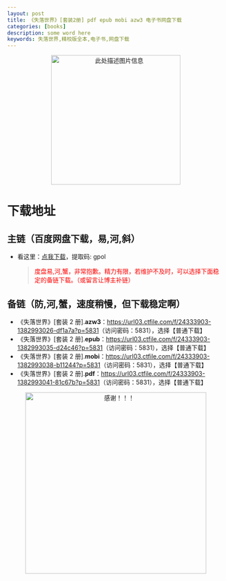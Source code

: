 ```yaml
---
layout: post
title: 《失落世界》[套装2册] pdf epub mobi azw3 电子书网盘下载
categories: [books]
description: some word here
keywords: 失落世界,精校版全本,电子书,网盘下载
---
```


<div align="center"><img src="https://qweree.cn/wp-content/uploads/2024/10/shi-luo-shi-jie-tuya.jpg" alt="此处描述图片信息" width="300px" height="auto"></div>

# 下载地址

## 主链（百度网盘下载，易,河,斜）

- 看这里：[点我下载](https://pan.baidu.com/s/1iMXUbSbtZQZjDcqDmnWUyw?pwd=gpol)，提取码: gpol

  > <p style="color:red" >度盘易,河,蟹，非常抱歉。精力有限，若维护不及时，可以选择下面稳定的备链下载。（或留言让博主补链）</p>

## 备链（防,河,蟹，速度稍慢，但下载稳定啊）

- 《失落世界》[套装 2 册].**azw3**：<https://url03.ctfile.com/f/24333903-1382993026-df1a7a?p=5831>（访问密码：5831），选择【普通下载】
- 《失落世界》[套装 2 册].**epub**：<https://url03.ctfile.com/f/24333903-1382993035-d24c46?p=5831>（访问密码：5831），选择【普通下载】
- 《失落世界》[套装 2 册].**mobi**：<https://url03.ctfile.com/f/24333903-1382993038-b11244?p=5831>（访问密码：5831），选择【普通下载】
- 《失落世界》[套装 2 册].**pdf**：<https://url03.ctfile.com/f/24333903-1382993041-81c67b?p=5831>（访问密码：5831），选择【普通下载】

<div align="center"><img src="https://pic.imgdb.cn/item/6707df6bd29ded1a8ce37031.gif" alt="感谢！！！" width="420px" height="auto"/></div>

